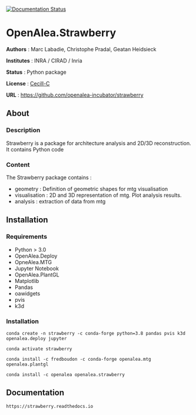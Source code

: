 [![Documentation Status](https://readthedocs.org/projects/strawberry/badge/?version=latest)](https://strawberry.readthedocs.io/en/latest/?badge=latest)
 
# OpenAlea.Strawberry


**Authors** : Marc Labadie, Christophe Pradal, Geatan Heidsieck

**Institutes** : INRA / CIRAD / Inria 

**Status** : Python package 

**License** : [Cecill-C](https://cecill.info/licences/Licence_CeCILL-C_V1-en.html)

**URL** : https://github.com/openalea-incubator/strawberry

## About 


### Description 


Strawberry is a package for architecture analysis and 2D/3D reconstruction.
It contains Python code



### Content 

The Strawberry package contains :
* geometry : Definition  of geometric shapes for mtg visualisation
* visualisation : 2D and 3D representation of mtg. Plot analysis results.
* analysis : extraction of data from mtg


## Installation

### Requirements

* Python > 3.0
* OpenAlea.Deploy
* OpneAlea.MTG
* Jupyter Notebook
* OpenAlea.PlantGL
* Matplotlib
* Pandas
* oawidgets
* pvis
* k3d


### Installation 

```
conda create -n strawberry -c conda-forge python=3.8 pandas pvis k3d openalea.deploy jupyter
```
```
conda activate strawberry
```
```
conda install -c fredboudon -c conda-forge openalea.mtg openalea.plantgl 
```
```
conda install -c openalea openalea.strawberry
```



Documentation
-------------
    
    https://strawberry.readthedocs.io

